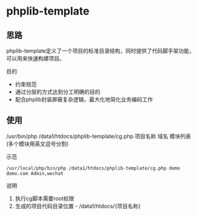 # phplib-template

## 思路

phplib-template定义了一个项目的标准目录结构，同时提供了代码脚手架功能，可以用来快速构建项目。

目的

* 约束规范
* 通过分层的方式达到分工明确的目的
* 配合phplib封装屏蔽复杂逻辑，最大化地简化业务编码工作

## 使用

/usr/bin/php /data1/htdocs/phplib-template/cg.php 项目名称 域名  模块列表(多个模块用英文逗号分割)

示范
```shell
/usr/local/php/bin/php /data1/htdocs/phplib-template/cg.php demo demo.com Admin,wechat
```
说明

1. 执行cg脚本需要root权限   
2. 生成的项目代码目录位置 - /data1/htdocs/{项目名称}